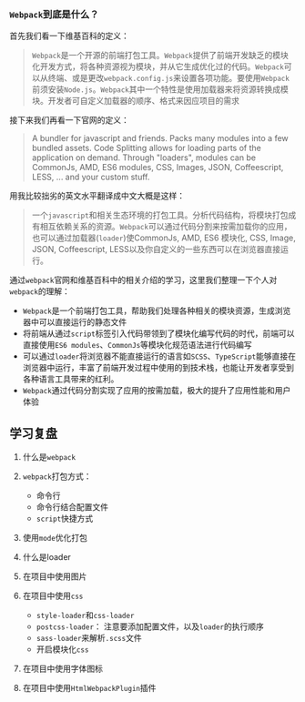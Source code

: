 ### `Webpack`到底是什么？
首先我们看一下维基百科的定义：  
> `Webpack`是一个开源的前端打包工具。`Webpack`提供了前端开发缺乏的模块化开发方式，将各种资源视为模块，并从它生成优化过的代码。`Webpack`可以从终端、或是更改`webpack.config.js`来设置各项功能。要使用`Webpack`前须安装`Node.js`。`Webpack`其中一个特性是使用加载器来将资源转换成模块。开发者可自定义加载器的顺序、格式来因应项目的需求

接下来我们再看一下官网的定义：  
> A bundler for javascript and friends. Packs many modules into a few bundled assets. Code Splitting allows for loading parts of the application on demand. Through "loaders", modules can be CommonJs, AMD, ES6 modules, CSS, Images, JSON, Coffeescript, LESS, ... and your custom stuff.

用我比较拙劣的英文水平翻译成中文大概是这样： 
> 一个`javascript`和相关生态环境的打包工具。分析代码结构，将模块打包成有相互依赖关系的资源。`Webpack`可以通过代码分割来按需加载你的应用，也可以通过加载器(`loader`)使CommonJs, AMD, ES6 模块化, CSS, Image, JSON, Coffeescript, LESS以及你自定义的一些东西可以在浏览器直接运行。

通过`webpack`官网和维基百科中的相关介绍的学习，这里我们整理一下个人对`webpack`的理解：  
* `Webpack`是一个前端打包工具，帮助我们处理各种相关的模块资源，生成浏览器中可以直接运行的静态文件
* 将前端从通过`script`标签引入代码带领到了模块化编写代码的时代，前端可以直接使用`ES6 modules`、`CommonJs`等模块化规范语法进行代码编写
* 可以通过`loader`将浏览器不能直接运行的语言如`SCSS`、`TypeScript`能够直接在浏览器中运行，丰富了前端开发过程中使用的到技术栈，也能让开发者享受到各种语言工具带来的红利。
* `Webpack`通过代码分割实现了应用的按需加载，极大的提升了应用性能和用户体验


## 学习复盘
1. 什么是`webpack`
2. `webpack`打包方式：  
    * 命令行
    * 命令行结合配置文件
    * `script`快捷方式

3. 使用`mode`优化打包
4. 什么是loader
5. 在项目中使用图片
6. 在项目中使用`css`
    * `style-loader`和`css-loader`
    * `postcss-loader`： 注意要添加配置文件，以及`loader`的执行顺序
    * `sass-loader`来解析`.scss`文件
    * 开启模块化`css`
7. 在项目中使用字体图标
8. 在项目中使用`HtmlWebpackPlugin`插件